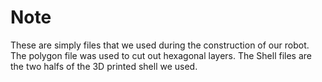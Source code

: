 # Note
These are simply files that we used during the construction of our robot. The polygon file was used to cut out hexagonal layers. The Shell files are the two halfs of the 3D printed shell we used.
